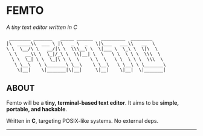 # FEMTO
*A tiny text editor written in C*

```
 ________ _______   _____ ______   _________  ________     
|\  _____\\  ___ \ |\   _ \  _   \|\___   ___\\   __  \    
\ \  \__/\ \   __/|\ \  \\\__\ \  \|___ \  \_\ \  \|\  \   
 \ \   __\\ \  \_|/_\ \  \\|__| \  \   \ \  \ \ \  \\\  \  
  \ \  \_| \ \  \_|\ \ \  \    \ \  \   \ \  \ \ \  \\\  \ 
   \ \__\   \ \_______\ \__\    \ \__\   \ \__\ \ \_______\
    \|__|    \|_______|\|__|     \|__|    \|__|  \|_______|
```

## ABOUT

Femto will be a **tiny, terminal-based text editor**.
It aims to be **simple, portable, and hackable**.

Written in **C**, targeting POSIX-like systems. No external deps.

---
